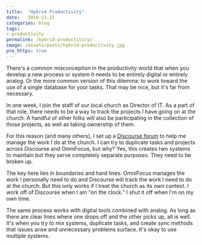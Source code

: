 ```yaml
---
title:  "Hybrid Productivity"
date:   2016-11-21
categories: blog
tags:
- productivity
permalink: /hybrid-productivity/
image: /assets/posts/hybrid-productivity.jpg
pre_https: true
---
```

There's a common misconception in the productivity world that when you develop a new process or system it needs to be entirely digital or entirely analog. Or the more common version of this dilemma: to work toward the use of a single database for your tasks. That may be nice, but it's far from necessary.
<!--more-->

In one week, I join the staff of our local church as Director of IT. As a part of that role, there needs to be a way to track the projects I have going on at the church. A handful of other folks will also be participating in the collection of those projects, as well as taking ownership of them.

For this reason (and many others), I set up a [Discourse forum](http://discourse.org) to help me manage the work I do at the church. I can try to duplicate tasks and projects across Discourse and OmniFocus, but why? Yes, this creates two systems to maintain but they serve completely separate purposes. They need to be broken up.

The key here lies in boundaries and hard lines. OmniFocus manages the work I personally need to do and Discourse will track the work I need to do at the church. But this only works if I treat the church as its own context. I work off of Discourse when I am "on the clock." I shut it off when I'm on my own time.

The same process works with digital tools combined with analog. As long as there are clear lines where one drops off and the other picks up, all is well. It's when you try to mix systems, duplicate tasks, and create sync methods that issues arise and unnecessary problems surface. It's okay to use multiple systems.
